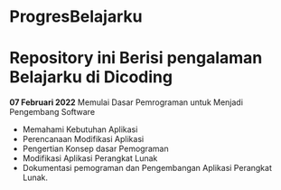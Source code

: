 ProgresBelajarku
==

Repository ini Berisi pengalaman Belajarku di Dicoding
==

**07 Februari 2022**
Memulai Dasar Pemrograman untuk Menjadi Pengembang Software
- Memahami Kebutuhan Aplikasi
- Perencanaan Modifikasi Aplikasi
- Pengertian Konsep dasar Pemograman
- Modifikasi Aplikasi Perangkat Lunak
- Dokumentasi pemograman dan Pengembangan Aplikasi Perangkat Lunak.
